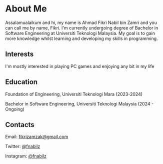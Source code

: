 # About Me
Assalamualaikum and hi, my name is Ahmad Fikri Nabil bin Zamri and you can call me by name, Fikri. 
I'm currently undergoing degree of Bachelor in Software Engineering at Universiti Teknologi Malaysia.
My goal is to gain more knowledge whilst learning and developing my skills in programming.

## Interests
I'm mostly interested in playing PC games and enjoying any bit in my life

## Education
Foundation of Engineering, Universiti Teknologi Mara (2023-2024)

Bachelor in Software Engineering, Universiti Teknologi Malaysia (2024 -  Ongoing)

## Contacts
Email: fikrizamzak@gmail.com

Twitter: [@fnabilz](https://x.com/fnabilz)

Instagram: [@fnabilz](https://www.instagram.com/fnabilz/)

<!---
fnabilz/fnabilz is a ✨ special ✨ repository because its `README.md` (this file) appears on your GitHub profile.
You can click the Preview link to take a look at your changes.
--->
